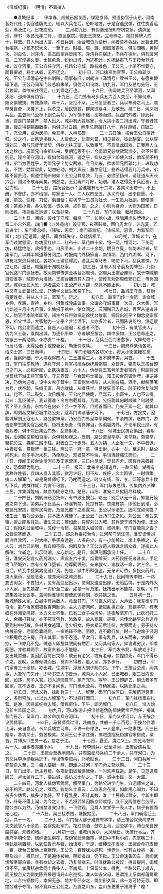 《淮城纪事》 （明清）不着撰人

　　●淮城纪事
　　甲申春，闯贼已据关西，谋犯京师，预遗伪官于山东、河南各处代任；伪官遗牌先至，辄以大兵在后，恐吓地方。于是官逃民惧，往往执香远迎，渐及江北，日夜震恐。
　　三月初九日，有伪选淮扬知府巩克祯，遗牌至淮，牌书「永昌元年二月」，直达察院。御史王爕怒，立命碎之，捆打捧牌人四十，释去。其人尚出大言，不日兵到，汝合城皆为齑粉，闻者莫不色战。反咎王按台招祸，小民不识大义，一至于此。时福、周、潞、恒四藩避难，俱泊湖嘴，黄得功、刘良佐、刘泽清、高杰四家兵皆南下。泽清兵在宿迁，杰兵在徐州，俱有渡河意。二军淫掠久着，士民愈急，纷纷出城，为逃死计。淮抚路振飞与王按台登城楼，议守河事。王公自任守河，托路公守城。路有难色，王公云：小弟不惟要守，而且要战，将士从者，无不迂之。
　　初十日，河口擒巩伪官至，王公命斩以徇。王公与泽清前在中州剿贼，同事有旧；刘鹤洲（泽清号）致书王公，有愿执鞭辕下语。王公乃同军门及总府朱某，俱往河口设防。初九日，军门及总府先归，王公独留，盖欲亲往宿迁，止刘师之行也。
　　十六日，传闻贼兵已至清河，又闻沐阳、邳州俱有伪官。
　　十九日，西门外有马步兵五六百人突至，不知何来，妓女俱被擒。有妓燕顺，年十六，坚拒不从，上马复堕者三，兵以布缚之马上。顺举身自奋，哭詈不止，兵杀之，居民愤甚，群聚欲与斗，乃散去。越二日，闻凤阳兵乱。盖督师马公标下副总兵俞，为军饷不继，高噪而溃。扰西门外者，即此兵也。自是门禁甚严，禁人出入，城中有大姓赵家，令人挑小麦二担出城，守者讶其重，搜之得铜锡器数事，内俱□以白镪，解朱总府捆打八十，穿耳游城，罚银二千，充公用，或为居间，免其半，人稍知警。
　　二十五日晚，按台王公自宿迁归。公之行，止携吏书数人，人皆危之，比至刘营，相见甚欢，彼此酬宴。公从容谓刘云：弟与兄昔年盟契，俱欲力扶王室，以敦臣节，不意值此国难，正我两人立功之秋也。况盟兄自宗祖以来，受朝廷恩不小，今闻盟兄必欲欲驾淮安，弟不任事则已，现今弟守河口，假如台驾临河，遏之乎，抑从之乎？即使入城，倘军民不相得，弟当为百姓乎，为盟兄乎？势实两难。今日此来，欲求盟兄回辕北上，进取功名。不然，姑暂留此，切勿轻动。刘大声云：蕞尔宿迁，些养活得我几万兵来，弟即不留贵治，假道往扬州何如？王公见其意决，乃云：必欲至扬州，请迂道从天长六合，则弟不敢与闻矣。刘颔之。王公再四叮咛，始别。淮人之得免于兵厄者，王公力也。
　　二十七日，路抚台出示：会淮城有七十二坊，各集义士若干，不上册，不督练，亦不给饷，每家出一人、二人以四至五，从义而起，出于自愿。小帽、箭衣、快鞋、刀仗，俱自备；每坊举一生员为社长，一生员为社副，随便操演；茶点小费，各认轮值。贵久持，戒作辍，总之，小则为身命，大则为国家，日则团练，夜则鱼贯巡逻；以备非常。
　　二十八日，军门阅操，黜陟颇众。
　　二十九日，阅城，设壮丁守城，每垛一丁，长枪小旗，垛隙用虎头牌掩之，止留二小穴外窥。四门■〈斗外黾内〉设守官，夜宿鼓楼，西门周太守，讳光夏，乙丑进士）；东门黄总捕，（讳铉，恩贡）；南门高监纪。（讳岐凤，恩贡，为监军同知）；北门范道尊。是日，闻京城失守，众疑信相半。
　　四月朔，淮城义士，在军门过堂领赏，每坊赏红纱二、红布十、草花四十朵、银一两。惟河北、下关两坊，精猛绝伦，盐搭手也，自辰至未，止过二十余坊。明日立夏，各坊未过者，早集军门，以其半属道尊分阅之。时报南门外杨家庙、南镇坝、西门外湖嘴、河下，俱有北来逃兵骚扰。各坊义士请往耀武，遇乱兵乘马者，喝使下马。乱兵甚悚，为之让路。是日，周藩薨于湖嘴赵家。
　　初三日，复有人持令箭及伪牌至，乃伪官代路军门巡抚者。故河南驿传道佥事吕弼周也。弼周为王按台座师，故于李贼前自任淮事，贼即令为淮抚。王按台捆责其人四十，使传言劝弼周改邪归正，毋负国恩。城中士民大恐，逃者益众；王公严以大辟，然竟不能止也。
　　初六日，城中又有文武备社过堂，乃两学文武生家亲丁也。
　　初七日，盐城王守备，获伪将董姓者，并从人十三，至军门，斩之。
　　初八日，路军门传一令箭，谕合城乡绅、孝廉、青衿、乡约，俱集城隍庙议事。众谓必守城事耳。次日，众大集，军门始述三月十九日事，出塘报于袖中，使众阅之。云闯贼已入京城，百官从逆者甚众，伪官代本院者即至，诸生今日将效保定徐抚台故事，捆我出迎乎？抑念皇家厚恩，祖父世泽，大家勉力一守乎？言毕泪下，众亦多泣者，已而陈说纷纷，俱迂缓不切，路公谢而遗之，自是人心逾迫，私逃者不绝。
　　初十日，有某官夫人，伪为义士装，乘舆出城，为逐仆所举，守者解至按台，舆中多物，王公悉命还之，罚银三十两助饷，仆亦责二十棍。
　　十一日，乱兵至西门者愈多，大肆劫夺；行居马骡，无得免者；或掠妻女，勒重价取赎。
　　十三日，周府尊亲诣各坊，给义士赏，三日而毕。
　　十四日，军门令城内各坊义士，将大小街道栅栏悉闭，捱察奸细，于大清观得四人，三王庙得三人，发本府审实，枭首。
　　十五日，军门往东教场，选将守河；将官报擒得伪抚吕弼周，众皆喜。弼周以王按台即己之门人，必相听顺，止携执事五、六十人，伪参将王富号乐吾者辅行；时副将刘世昌标下游击将军骆举，守三界营，与合营将士密议，知王按台前毁伪牌，拒逆甚决，乃伪为迎者，设中火席于营中。王富侧坐相陪，从人别有犒。酒半，献觥落箸为号，伏卒起，先缚王富，吕亦就擒，从者获半。吕犹狂詈不巳。时王按台复驻河口。比至，巳二鼓矣，次日解院，王公叱吕使跪，吕骂云：小畜生，人也不认得。公曰：乱臣贼子，我认得谁？令左右截其耳。乃跪。公细鞫其何时顺贼？何时受官？圣上虽崩，东宫今在何处？吕一字不答。但摇首而已。乃夹王富一足，勒其口辞，即刻起文解至城中路公处，适军门谒诸藩于河下。
　　十七日，方投文，因盐城解到土寇七人，路公欲审枭，乃发西门外皇华亭伺候。午余四牌，悬四门，游击骆举生擒伪官吕弼周、伪将王乐吾，情真罪当，传谕城内外，不论军民士庶，有善射者，俱于次日集西门外，乱箭射死。
　　十八日，倾城士民男女俱出，看射贼，沿河回空粮船百余，众俱登船观之。辰刻，路公至皇华亭，亲举觞，劳骆举，簪花旁立，裸绑二贼于柱，射者立二十步外，五人为耦，人止发一矢，不中者退，中者报名，赏银牌一重三钱。两公子一冠一童，俱出射，亦中一矣。至未时，路公问死未，刽子手对未死，乃命剐之。观者莫不称快，争诣酒肆痛饮而归。
　　二十日，传闻王按台谕清河县及王家营民，三日内尽徙，焚其庐舍。因客兵来者甚众，恐盘踞为乱也。
　　二十一日，报云：北来李总镇逃兵，一路淫掠，湖嘴有卖糕许姓者，兵四人直入其家，欲污许妇，妇不从，疾呼，义士鸣锣，一时俱集。擒二人解军门，审是马督师标下，乃叱而遗之。时又有杨、贺、李、邱等总兵十数标下兵，成群作耗，为害不可言。
　　二十三日，军门与朱总镇，传集内外乡绅士民，并集城隍庙，歃血为固守之约。是日，山阳、淮安二处狱囚尽释放。
　　二十四日，刘鹤洲已至扬州，有书致王按台。略云：别后从无一音，知盟兄怪弟之南下也。第弟兵不比高兵，奸淫有禁，抢掠有禁，焚烧有禁，即他日到淮，必赖盟兄安插，使军民两安，乃盟兄覆下之雨露耳。王公以示诸生。因问宜如何答？诸生云：若刘公必至，只不放入城便了。王公云：此乃书生之见。刘公云：奉旨来镇，拒之即系背旨。诸生又云：若如此，只容刘公入城，其兵营于城外为便。王公曰：假如刘公坐城中，忽传一令箭，召某营入城领赏，或听用，守门官能禁之否？众皆语塞而退。
　　二十五日，邱总兵奉按台令，过河帮守清江浦。淮安误传刘鹤洲兵渡河，一时大哄，争买舟远避，人多舟少，有一小舫棹过，岸上争唤之，舟人云：刘兵已杀到，我自顾不暇，何暇及汝？王公方遗人察讹言惑众者，遂擒此人解院，立斩之，出示晓谕，众心始定。是日，新理刑郭承汾上任。
　　二十八日，淮安天妃宫火药局漏火，声震五六十里，烟雾障天，火药民匠死者甚众。手足或飞至城外，亦有全身飞堕者。府尊同理刑。亲来救火，谕救活一命，赏三金。三日后，砖瓦中犹累累见遗尸焉。先是，狱中所释强盗，无亲识可依，多投火药局，烧火磨药，至是悉死，或亦天网之难逃也。
　　二十九日，民间喧传李贼，一路要占闺女，不要妇人，见有高监纪出示，使闺女速速出嫁，无贻后悔。于是内外大小人家，竞先婚嫁，一舆价至二金。如是一月乃定。抚按出示不能禁。是晚，军门忽集各社长议事。盖闻伪淮徐防御使武愫将到，欲共擒之也。
　　五月初一日，新城杨姓大家，白昼中有兵数人，竟至其门，下马直入内室，大声云：我辈奉军门将令，欲与汝家借银数百两助饷。主人方措问间，诸贼乱掠妇女，互相争夺。有老奴在外闻变鸣锣，本方义士齐集，已有二女子被污矣。连夜解至开门，止砍行奸二人，余捆打释放，亦不究其何兵，恐激变，故从宽耳。是夜，忽传北路李总兵逃兵要到村中打粮，各村男女逃窜，老少妇女，将衣裙前后连结，大哭而走；男子持火执械前导，老弱负囊随后。一夜络绎不绝。至晓，逐不敢行矣。时一飞避难于泾河宝积庵后之庄房，目击其事，惨不忍述。至次日，果有乱兵，从东而来，大肆杀掠，一飞亦几不免。贼遇人即搜其腰间有物否，又问其何等人，如诡说穷汉，即看网圈，并验其两手，故富贵者心不能隐。
　　初三日，军门发令箭，纵放老小妇女出城暂避。盖因武官每日哭禀：或云有老父，或有老母，惊惶欲死，军门不得已许之。是晚，女眷倾城而出，觅舆不得者，虽大家，亦多步行。
　　初四日，军门家眷三十余轿，亦出城，往湖中，浮居大划子船四只。下午，王按台至淮，闻其事，大咎军门失计，即命书吏大书告示，城内大小人家，已出城者，限三日内搬回。如违，房子入官。妇人追回赏军。家产充饷。写毕，王公即辞去，惧法者多有回家，其不返者，王亦不复问也。军门撤水营兵，守杨家庙，以防北来之兵。
　　初五日，河北义兵，擒乱兵三十一人，解至，因军门往河口，先解范道尊审之，多所释放，止以九人解军门，不过捆打而已。
　　初六日，军门往杨家庙扎营。是晚，因高监纪欲入城，借民房住，下午，即闭城门。
　　初八日，淮人始见新主监国之诏。
　　初九日，河口张游击报淮徐道伪防御使武愫已到任，揭其各门告示，呈军门，路公命加兵守河口。
　　初十日，军门又往河口，与王按台议武愫事。
　　十四日，马督师兵过淮，赴南京，共船一千二百号。王按台往清江浦，亲自盘诘，令义兵站立河岸，不许一舟停泊，一人登岸，一路肃然。凡三日始毕，各坊义士，劳苦极矣。又闻王公于清江浦，擒贼遗招抚伪旗官宋自成，枭首。并缚从□生员一名，投之于江。
　　十七日，夏至，清江义士。搠死马督师兵一人，当事者亦置不问。
　　十九日，传李贼兵，已至清河，王按台遗兵拒之。
　　二十日，王按台至板闸调兵，并周监纪马兵约二千余人，共守河口，为有总兵李承勋叛兵逃下，昨误传李贼兵，乃承勋也。
　　二十二日，河口兵解一犯禁舟人至，云：每人要银一两，即渡之过河，军门命立斩以徇。
　　二十三日，军门出示，新主登极，各项新旧钱粮俱赦免，一时欢声载道。是午，见范道尊牌云，卢太监兵二千，要进城，各坊义士防之。于是，城中士民，又一大震。
　　二十四日，河北人擒伪官武愫，解至军门，为路公进学门生，自诩师生之谊，必不相苦。路公见之，嘿然。各坊义士禀云：二位恩台在淮，如此用心竭力，不知杀多少伪官，擒多少伪将，至土寇乱民，不计其数，淮上土民赖以暂安，今新主即位，纤毫不得上闻，为今之计，不若将武愫囚解京师献俘，庶不没两位恩台劳绩，路公亦以为然，乃械禁淮安狱中。一飞往观，见其人堂堂乎一表人才，惜乎有貌而无心也。
　　二十六日，吴三桂杀贼，塘报始至。
　　二十八日，军门斩宿迁土寇，共十一名。
　　二十九日，军门备大宴于淮安府学中，请王按台叙录向来有功文武官八十余员，各官先赴军门，花红领酒，鼓吹上马，迎至学中。两台亲自安席共宴，观者如堵。
　　六月初一日，淮城雨黄沙，大风蔽日。抚按行香后，齐集府学明伦堂，缙绅诸生俱在，取伪官武愫面审，愫口中不称小的，先掌嘴二十。愫犹哓哓置辨，以到任告示与看，始语塞。于是，缙绅无不发竖，王按台命打皮鞭一百，抚台云留他上京献俘。王公云：百鞭犹未遽死。愫赤体，惟有白纱裤一条，鞭及四十，裤已烂，于是遍体被抽，鞭断者四，仍下狱。王公命速备囚车，后闻武愫解至邵泊镇，兵有欲却之去者，乃复禁狱云。时淮抚路公被议，得旨提问，阖城俱不平，孝廉嵇宗孟同士民多人，至南都。上保留公本，得免。今路公已丁艰去，而王按台又为御史陈丹扆题请升山东巡抚。淮人如去父母，愚谓淮上系南都藩篱重地，二台拮据数月，幸保无恙。地方业已安之，倘加衔久留，此一方可恃无恐。即路公难于夺情，何不竟以王公代之，乃置之山东，岂山东更重于淮海乎？噫！
